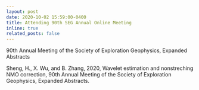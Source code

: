 ```yaml
---
layout: post
date: 2020-10-02 15:59:00-0400
title: Attending 90th SEG Annual Online Meeting
inline: true
related_posts: false
---
```


90th Annual Meeting of the Society of Exploration Geophysics, Expanded Abstracts


Sheng, H., X. Wu, and B. Zhang, 2020, Wavelet estimation and nonstreching NMO correction, 90th Annual Meeting of the Society of Exploration Geophysics, Expanded Abstracts.

